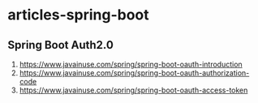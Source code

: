 # articles-spring-boot

## Spring Boot Auth2.0
1. https://www.javainuse.com/spring/spring-boot-oauth-introduction
2. https://www.javainuse.com/spring/spring-boot-oauth-authorization-code
3. https://www.javainuse.com/spring/spring-boot-oauth-access-token
